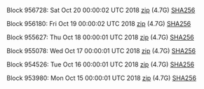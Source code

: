 Block 956728: Sat Oct 20 00:00:02 UTC 2018 [zip](https://dash-bootstrap.ams3.digitaloceanspaces.com/mainnet/2018-10-20/bootstrap.dat.zip) (4.7G) [SHA256](https://dash-bootstrap.ams3.digitaloceanspaces.com/mainnet/2018-10-20/sha256.txt)

Block 956180: Fri Oct 19 00:00:02 UTC 2018 [zip](https://dash-bootstrap.ams3.digitaloceanspaces.com/mainnet/2018-10-19/bootstrap.dat.zip) (4.7G) [SHA256](https://dash-bootstrap.ams3.digitaloceanspaces.com/mainnet/2018-10-19/sha256.txt)

Block 955627: Thu Oct 18 00:00:01 UTC 2018 [zip](https://dash-bootstrap.ams3.digitaloceanspaces.com/mainnet/2018-10-18/bootstrap.dat.zip) (4.7G) [SHA256](https://dash-bootstrap.ams3.digitaloceanspaces.com/mainnet/2018-10-18/sha256.txt)

Block 955078: Wed Oct 17 00:00:01 UTC 2018 [zip](https://dash-bootstrap.ams3.digitaloceanspaces.com/mainnet/2018-10-17/bootstrap.dat.zip) (4.7G) [SHA256](https://dash-bootstrap.ams3.digitaloceanspaces.com/mainnet/2018-10-17/sha256.txt)

Block 954526: Tue Oct 16 00:00:01 UTC 2018 [zip](https://dash-bootstrap.ams3.digitaloceanspaces.com/mainnet/2018-10-16/bootstrap.dat.zip) (4.7G) [SHA256](https://dash-bootstrap.ams3.digitaloceanspaces.com/mainnet/2018-10-16/sha256.txt)

Block 953980: Mon Oct 15 00:00:01 UTC 2018 [zip](https://dash-bootstrap.ams3.digitaloceanspaces.com/mainnet/2018-10-15/bootstrap.dat.zip) (4.7G) [SHA256](https://dash-bootstrap.ams3.digitaloceanspaces.com/mainnet/2018-10-15/sha256.txt)
